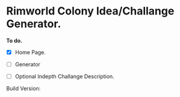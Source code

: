 # Rimworld Colony Idea/Challange Generator.


**To do.**
- [x] Home Page.
- [ ] Generator
- [ ] Optional Indepth Challange Description.


Build Version: 
